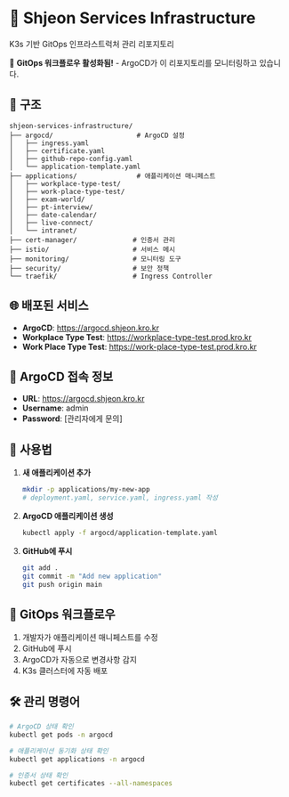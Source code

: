 # 🚀 Shjeon Services Infrastructure

K3s 기반 GitOps 인프라스트럭처 관리 리포지토리

🎯 **GitOps 워크플로우 활성화됨!** - ArgoCD가 이 리포지토리를 모니터링하고 있습니다.

## 📁 구조

```
shjeon-services-infrastructure/
├── argocd/                     # ArgoCD 설정
│   ├── ingress.yaml
│   ├── certificate.yaml
│   ├── github-repo-config.yaml
│   └── application-template.yaml
├── applications/               # 애플리케이션 매니페스트
│   ├── workplace-type-test/
│   ├── work-place-type-test/
│   ├── exam-world/
│   ├── pt-interview/
│   ├── date-calendar/
│   ├── live-connect/
│   └── intranet/
├── cert-manager/              # 인증서 관리
├── istio/                     # 서비스 메시
├── monitoring/                # 모니터링 도구
├── security/                  # 보안 정책
└── traefik/                   # Ingress Controller
```

## 🌐 배포된 서비스

- **ArgoCD**: https://argocd.shjeon.kro.kr
- **Workplace Type Test**: https://workplace-type-test.prod.kro.kr
- **Work Place Type Test**: https://work-place-type-test.prod.kro.kr

## 🔐 ArgoCD 접속 정보

- **URL**: https://argocd.shjeon.kro.kr
- **Username**: admin
- **Password**: [관리자에게 문의]

## 📝 사용법

1. **새 애플리케이션 추가**
   ```bash
   mkdir -p applications/my-new-app
   # deployment.yaml, service.yaml, ingress.yaml 작성
   ```

2. **ArgoCD 애플리케이션 생성**
   ```bash
   kubectl apply -f argocd/application-template.yaml
   ```

3. **GitHub에 푸시**
   ```bash
   git add .
   git commit -m "Add new application"
   git push origin main
   ```

## 🔄 GitOps 워크플로우

1. 개발자가 애플리케이션 매니페스트를 수정
2. GitHub에 푸시
3. ArgoCD가 자동으로 변경사항 감지
4. K3s 클러스터에 자동 배포

## 🛠️ 관리 명령어

```bash
# ArgoCD 상태 확인
kubectl get pods -n argocd

# 애플리케이션 동기화 상태 확인
kubectl get applications -n argocd

# 인증서 상태 확인
kubectl get certificates --all-namespaces
```